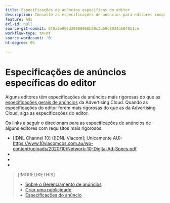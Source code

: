 ```yaml
---
title: Especificações de anúncios específicas do editor
description: Consulte as especificações de anúncios para editores compatíveis.
feature: Ads
exl-id: null
source-git-commit: 0f0a2e907d39900968b29c3b59c8034b604911ce
workflow-type: tm+mt
source-wordcount: '0'
ht-degree: 0%

---
```


# Especificações de anúncios específicas do editor

Alguns editores têm especificações de anúncios mais rigorosas do que as [especificações gerais de anúncios](/help/dsp/assets/ad-specs.pdf) da Advertising Cloud.  Quando as especificações do editor forem mais rigorosas do que as da Advertising Cloud, siga as especificações do editor.

Os links a seguir o direcionam para as especificações de anúncios de alguns editores com requisitos mais rigorosos.

* [!DNL Channel 10] ([!DNL Viacom]; Unicamente AU): https://www.10viacomcbs.com.au/wp-content/uploads/2020/10/Network-10-Digita-Ad-Specs.pdf
* 
   [!DNL CBS Interactive Advanced Media]: https://cbsinteractive.com/advertising/ad-specs/list/cbs-interactive-advanced-media
* 
   [!DNL Hulu]: https://advertising.hulu.com/ad-products/video-commercial
* 

   [!DNL NBCUniversal]: https://together.nbcuni.com/nbcu-creative-guidelines

>[!MORELIKETHIS]
>
>* [Sobre o Gerenciamento de anúncios](ad-about.md)
>* [Criar uma publicidade](ad-create.md)
>* [Especificações do anúncio](/help/dsp/assets/ad-specs.pdf)

